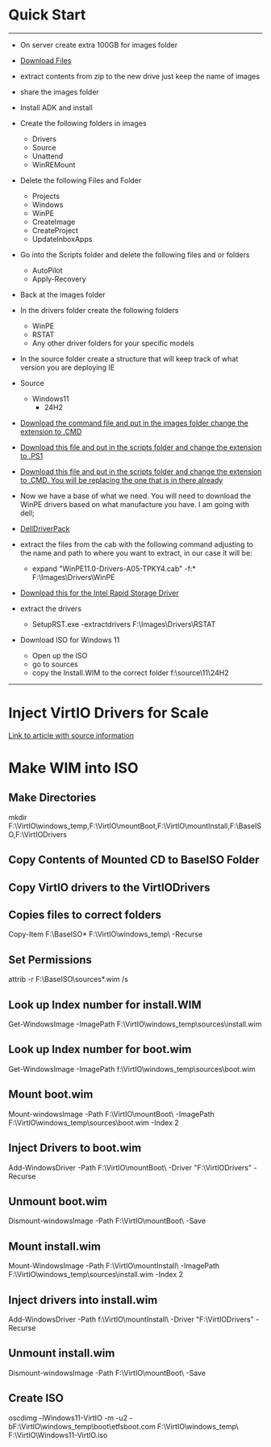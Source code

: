 # Quick Start

---

- On server create extra 100GB for images folder

- [Download Files](https://learn.microsoft.com/en-us/windows-hardware/manufacture/desktop/system-builder-deployment?view=windows-11#extract-imageszip)

- extract contents from zip to the new drive just keep the name of images

- share the images folder 


- Install ADK and install

- Create the following folders in images
    - Drivers
    - Source
    - Unattend
    - WinREMount

- Delete the following Files and Folder
    - Projects
    - Windows
    - WinPE
    - CreateImage
    - CreateProject
    - UpdateInboxApps

- Go into the Scripts folder and delete the following files and or folders
    - AutoPilot
    - Apply-Recovery

- Back at the images folder

- In the drivers folder create the following folders
    - WinPE
    - RSTAT
    - Any other driver folders for your specific models

- In the source folder create a structure that will keep track of what version you are deploying IE

- Source
    - Windows11
        - 24H2

- [Download the command file and put in the images folder change the extension to .CMD](MaintenanceTaskV2.txt)

- [Download this file and put in the scripts folder and change the extension to .PS1](RemoveWindowsPackages.txt)

- [Download this file and put in the scripts folder and change the extension to .CMD. You will be replacing the one that is in there already](CaptureImage.txt)

- Now we have a base of what we need. You will need to download the WinPE drivers based on what manufacture you have. I am going with dell;

- [DellDriverPack](https://www.dell.com/support/kbdoc/en-us/000211541/winpe-11-driver-pack)

- extract the files from the cab with the following command adjusting to the name and path to where you want to extract, in our case it will be:
    - expand "WinPE11.0-Drivers-A05-TPKY4.cab" -f:* F:\Images\Drivers\WinPE

- [Download this for the Intel Rapid Storage Driver](https://www.intel.com/content/www/us/en/download/19512/intel-rapid-storage-technology-driver-installation-software-with-intel-optane-memory-10th-and-11th-gen-platforms.html)

- extract the drivers 
    - SetupRST.exe -extractdrivers F:\Images\Drivers\RSTAT

- Download ISO for Windows 11
    - Open up the ISO
    - go to sources
    - copy the Install.WIM to the correct folder
        f:\source\11\24H2
---

# Inject VirtIO Drivers for Scale

[Link to article with source information](https://portal.nutanix.com/page/documents/kbs/details?targetId=kA00e000000bt28CAA)

# Make WIM into ISO

## Make Directories
mkdir F:\VirtIO\windows_temp,F:\VirtIO\mountBoot,F:\VirtIO\mountInstall,F:\BaseISO,F:\VirtIODrivers

## Copy Contents of Mounted CD to BaseISO Folder

## Copy VirtIO drivers to the VirtIODrivers

## Copies files to correct folders
Copy-Item F:\BaseISO\* F:\VirtIO\windows_temp\ -Recurse

## Set Permissions
attrib -r F:\BaseISO\sources\*.wim /s

## Look up Index number for install.WIM
Get-WindowsImage -ImagePath F:\VirtIO\windows_temp\sources\install.wim

## Look up Index number for boot.wim
Get-WindowsImage -ImagePath f:\VirtIO\windows_temp\sources\boot.wim

## Mount boot.wim
Mount-windowsImage -Path F:\VirtIO\mountBoot\ -ImagePath F:\VirtIO\windows_temp\sources\boot.wim -Index 2

## Inject Drivers to boot.wim
Add-WindowsDriver -Path F:\VirtIO\mountBoot\ -Driver "F:\VirtIODrivers" -Recurse

## Unmount boot.wim
Dismount-windowsImage -Path F:\VirtIO\mountBoot\ -Save

## Mount install.wim 
Mount-WindowsImage -Path F:\VirtIO\mountInstall\ -ImagePath F:\VirtIO\windows_temp\sources\install.wim -Index 2

## Inject drivers into install.wim
Add-WindowsDriver -Path f:\VirtIO\mountInstall\ -Driver "F:\VirtIODrivers" -Recurse

## Unmount install.wim
Dismount-windowsImage -Path F:\VirtIO\mountBoot\ -Save

## Create ISO
oscdimg -lWindows11-VirtIO -m -u2 -bF:\VirtIO\windows_temp\boot\etfsboot.com F:\VirtIO\windows_temp\ F:\VirtIO\Windows11-VirtIO.iso







